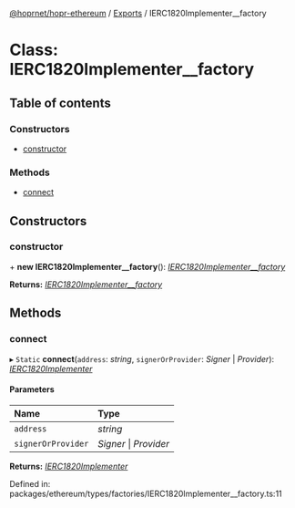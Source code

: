 [@hoprnet/hopr-ethereum](../README.md) / [Exports](../modules.md) / IERC1820Implementer__factory

# Class: IERC1820Implementer\_\_factory

## Table of contents

### Constructors

- [constructor](ierc1820implementer__factory.md#constructor)

### Methods

- [connect](ierc1820implementer__factory.md#connect)

## Constructors

### constructor

\+ **new IERC1820Implementer__factory**(): [*IERC1820Implementer\_\_factory*](ierc1820implementer__factory.md)

**Returns:** [*IERC1820Implementer\_\_factory*](ierc1820implementer__factory.md)

## Methods

### connect

▸ `Static` **connect**(`address`: *string*, `signerOrProvider`: *Signer* \| *Provider*): [*IERC1820Implementer*](ierc1820implementer.md)

#### Parameters

| Name | Type |
| :------ | :------ |
| `address` | *string* |
| `signerOrProvider` | *Signer* \| *Provider* |

**Returns:** [*IERC1820Implementer*](ierc1820implementer.md)

Defined in: packages/ethereum/types/factories/IERC1820Implementer__factory.ts:11
